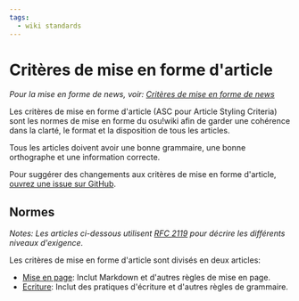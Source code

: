 ```yaml
---
tags:
  - wiki standards
---
```


# Critères de mise en forme d'article

*Pour la mise en forme de news, voir: [Critères de mise en forme de news](/wiki/News_Styling_Criteria)*

Les critères de mise en forme d'article (ASC pour Article Styling Criteria) sont les normes de mise en forme du osu!wiki afin de garder une cohérence dans la clarté, le format et la disposition de tous les articles.

Tous les articles doivent avoir une bonne grammaire, une bonne orthographe et une information correcte.

Pour suggérer des changements aux critères de mise en forme d'article, [ouvrez une issue sur GitHub](https://github.com/ppy/osu-wiki/issues/new "GitHub").

## Normes

*Notes: Les articles ci-dessous utilisent [RFC 2119](https://tools.ietf.org/html/rfc2119 "IETF Tools") pour décrire les différents niveaux d'exigence.*

Les critères de mise en forme d'article sont divisés en deux articles:

- [Mise en page](Formatting): Inclut Markdown et d'autres règles de mise en page.
- [Ecriture](Writing): Inclut des pratiques d'écriture et d'autres règles de grammaire.
